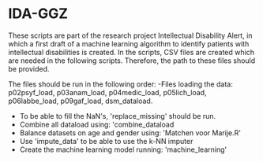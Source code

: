 # IDA-GGZ

These scripts are part of the research project Intellectual Disability Alert, in which a first draft of a machine learning algorithm to identify patients with intellectual disabilities is created. In the scripts, CSV files are created which are needed in the following scripts. Therefore, the path to these files should be provided. 

The files should be run in the following order: 
-Files loading the data: p02psyf_load, p03anam_load, p04medic_load, p05lich_load, p06labbe_load, p09gaf_load, dsm_dataload. 
- To be able to fill the NaN's, 'replace_missing' should be run. 
- Combine all dataload using: 'combine_dataload
- Balance datasets on age and gender using: 'Matchen voor Marije.R'
- Use 'impute_data' to be able to use the k-NN imputer
- Create the machine learning model running: 'machine_learning'
